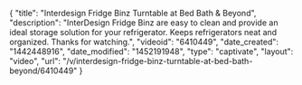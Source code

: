 {
    "title": "Interdesign Fridge Binz Turntable at Bed Bath & Beyond",
    "description": "InterDesign Fridge Binz are easy to clean and provide an ideal storage solution for your refrigerator. Keeps refrigerators neat and organized. Thanks for watching.",
    "videoid": "6410449",
    "date_created": "1442448916",
    "date_modified": "1452191948",
    "type": "captivate",
    "layout": "video",
    "url": "\/v\/interdesign-fridge-binz-turntable-at-bed-bath-beyond\/6410449"
}